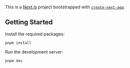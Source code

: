 This is a [Next.js](https://nextjs.org/) project bootstrapped with [`create-next-app`](https://github.com/vercel/next.js/tree/canary/packages/create-next-app).

## Getting Started

Install the required packages:

```
pnpm install
```

Run the development server:

```
pnpm dev
```
